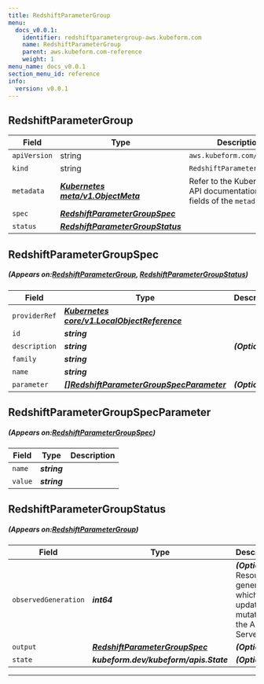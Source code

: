 ```yaml
---
title: RedshiftParameterGroup
menu:
  docs_v0.0.1:
    identifier: redshiftparametergroup-aws.kubeform.com
    name: RedshiftParameterGroup
    parent: aws.kubeform.com-reference
    weight: 1
menu_name: docs_v0.0.1
section_menu_id: reference
info:
  version: v0.0.1
---
```


## RedshiftParameterGroup
| Field | Type | Description |
| ------ | ----- | ----------- |
| `apiVersion` | string | `aws.kubeform.com/v1alpha1` |
|    `kind` | string | `RedshiftParameterGroup` |
| `metadata` | ***[Kubernetes meta/v1.ObjectMeta](https://kubernetes.io/docs/reference/generated/kubernetes-api/v1.13/#objectmeta-v1-meta)***|Refer to the Kubernetes API documentation for the fields of the `metadata` field.|
| `spec` | ***[RedshiftParameterGroupSpec](#RedshiftParameterGroupSpec)***||
| `status` | ***[RedshiftParameterGroupStatus](#RedshiftParameterGroupStatus)***||
## RedshiftParameterGroupSpec
##### (Appears on:[RedshiftParameterGroup](#RedshiftParameterGroup), [RedshiftParameterGroupStatus](#RedshiftParameterGroupStatus))
| Field | Type | Description |
| ------ | ----- | ----------- |
| `providerRef` | ***[Kubernetes core/v1.LocalObjectReference](https://kubernetes.io/docs/reference/generated/kubernetes-api/v1.13/#localobjectreference-v1-core)***||
| `id` | ***string***||
| `description` | ***string***| ***(Optional)*** |
| `family` | ***string***||
| `name` | ***string***||
| `parameter` | ***[[]RedshiftParameterGroupSpecParameter](#RedshiftParameterGroupSpecParameter)***| ***(Optional)*** |
## RedshiftParameterGroupSpecParameter
##### (Appears on:[RedshiftParameterGroupSpec](#RedshiftParameterGroupSpec))
| Field | Type | Description |
| ------ | ----- | ----------- |
| `name` | ***string***||
| `value` | ***string***||
## RedshiftParameterGroupStatus
##### (Appears on:[RedshiftParameterGroup](#RedshiftParameterGroup))
| Field | Type | Description |
| ------ | ----- | ----------- |
| `observedGeneration` | ***int64***| ***(Optional)*** Resource generation, which is updated on mutation by the API Server.|
| `output` | ***[RedshiftParameterGroupSpec](#RedshiftParameterGroupSpec)***| ***(Optional)*** |
| `state` | ***kubeform.dev/kubeform/apis.State***| ***(Optional)*** |
---
